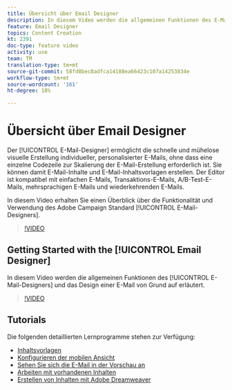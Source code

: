 ```yaml
---
title: Übersicht über Email Designer
description: In diesem Video werden die allgemeinen Funktionen des E-Mail-Designers und das Entwerfen einer E-Mail von Grund auf erläutert.Auf dieser Seite werden alle verfügbaren Funktionsvideos für den Adobe Campaign-E-Mail-Designer Liste.
feature: Email Designer
topics: Content Creation
kt: 2391
doc-type: feature video
activity: use
team: TM
translation-type: tm+mt
source-git-commit: 58fd8bec8adfca14188ea66423c107a14253834e
workflow-type: tm+mt
source-wordcount: '161'
ht-degree: 18%

---
```



# Übersicht über Email Designer

Der [!UICONTROL E-Mail-Designer] ermöglicht die schnelle und mühelose visuelle Erstellung individueller, personalisierter E-Mails, ohne dass eine einzelne Codezeile zur Skalierung der E-Mail-Erstellung erforderlich ist. Sie können damit E-Mail-Inhalte und E-Mail-Inhaltsvorlagen erstellen. Der Editor ist kompatibel mit einfachen E-Mails, Transaktions-E-Mails, A/B-Test-E-Mails, mehrsprachigen E-Mails und wiederkehrenden E-Mails.

In diesem Video erhalten Sie einen Überblick über die Funktionalität und Verwendung des Adobe Campaign Standard [!UICONTROL E-Mail-Designers].

>[!VIDEO](https://video.tv.adobe.com/v/22771?quality=12)

## Getting Started with the [!UICONTROL Email Designer]

In diesem Video werden die allgemeinen Funktionen des [!UICONTROL E-Mail-Designers] und das Design einer E-Mail von Grund auf erläutert.

>[!VIDEO](https://video.tv.adobe.com/v/25912?quality=12)

## Tutorials

Die folgenden detaillierten Lernprogramme stehen zur Verfügung:

* [Inhaltsvorlagen ](/help/designing-content/email-designer/email-content-templates.md)
* [Konfigurieren der mobilen Ansicht](/help/designing-content/email-designer/configure-the-mobile-view.md)
* [Sehen Sie sich die E-Mail in der Vorschau an](/help/designing-content/email-designer/preview-your-email.md)
* [Arbeiten mit vorhandenen Inhalten](/help/designing-content/email-designer/working-with-existing-content.md)
* [Erstellen von Inhalten mit Adobe Dreamweaver](/help/designing-content/email-designer/dreamweaver-integration.md)

